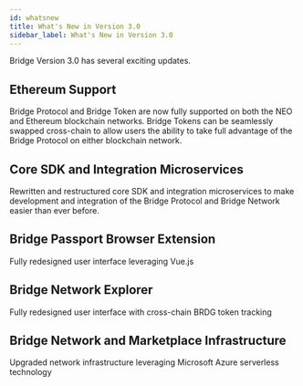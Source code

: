 ```yaml
---
id: whatsnew
title: What's New in Version 3.0
sidebar_label: What's New in Version 3.0
---
```


Bridge Version 3.0 has several exciting updates.

## Ethereum Support
Bridge Protocol and Bridge Token are now fully supported on both the NEO and Ethereum blockchain networks.  Bridge Tokens can be seamlessly swapped cross-chain to allow users the ability to take full advantage of the Bridge Protocol on either blockchain network.

## Core SDK and Integration Microservices
Rewritten and restructured core SDK and integration microservices to make development and integration of the Bridge Protocol and Bridge Network easier than ever before.

## Bridge Passport Browser Extension
Fully redesigned user interface leveraging Vue.js

## Bridge Network Explorer
Fully redesigned user interface with cross-chain BRDG token tracking

## Bridge Network and Marketplace Infrastructure
Upgraded network infrastructure leveraging Microsoft Azure serverless technology





